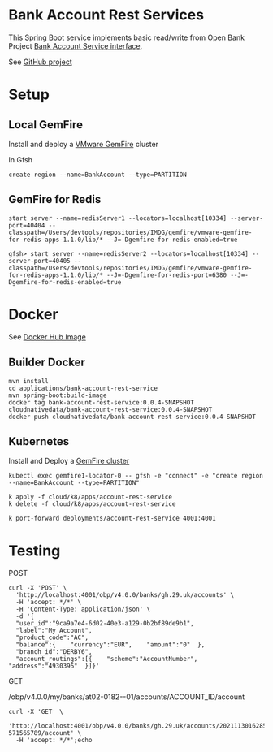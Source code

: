 # Bank Account Rest Services

This [Spring Boot](https://spring.io/projects/spring-boot) service implements basic read/write from
Open Bank Project [Bank Account Service interface](https://psd2-apiexplorer.openbankproject.com/?version=OBPv4.0.0&operation_id=OBPv4_0_0-addAccount&currentTag=Account&api-collection-id=&bank_id=at02-0182--01&account_id=&view_id=&counterparty_id=&transaction_id=#OBPv4_0_0-addAccount).

See [GitHub project](https://github.com/Tanzu-Solutions-Engineering/financial-open-banking-showcase.git)

# Setup

## Local GemFire

Install and deploy a [VMware GemFire](https://docs.vmware.com/en/VMware-GemFire/10.0/gf/getting_started-installation-install_intro.html) cluster

In Gfsh
```shell
create region --name=BankAccount --type=PARTITION
```

## GemFire for Redis

```shell
start server --name=redisServer1 --locators=localhost[10334] --server-port=40404 --classpath=/Users/devtools/repositories/IMDG/gemfire/vmware-gemfire-for-redis-apps-1.1.0/lib/* --J=-Dgemfire-for-redis-enabled=true
```

```shell
gfsh> start server --name=redisServer2 --locators=localhost[10334] --server-port=40405 --classpath=/Users/devtools/repositories/IMDG/gemfire/vmware-gemfire-for-redis-apps-1.1.0/lib/* --J=-Dgemfire-for-redis-port=6380 --J=-Dgemfire-for-redis-enabled=true
```

# Docker

See [Docker Hub Image](https://hub.docker.com/r/cloudnativedata/bank-account-rest-service)

## Builder Docker

```shell
mvn install
cd applications/bank-account-rest-service 
mvn spring-boot:build-image
docker tag bank-account-rest-service:0.0.4-SNAPSHOT cloudnativedata/bank-account-rest-service:0.0.4-SNAPSHOT 
docker push cloudnativedata/bank-account-rest-service:0.0.4-SNAPSHOT
```

## Kubernetes

Install and Deploy a [GemFire cluster](https://tanzu.vmware.com/developer/data/tanzu-gemfire/guides/get-started-tgf4k8s-sbdg/)

```shell
kubectl exec gemfire1-locator-0 -- gfsh -e "connect" -e "create region --name=BankAccount --type=PARTITION"
```


```shell
k apply -f cloud/k8/apps/account-rest-service
k delete -f cloud/k8/apps/account-rest-service
```

```shell
k port-forward deployments/account-rest-service 4001:4001
```


# Testing


POST

```shell
curl -X 'POST' \
  'http://localhost:4001/obp/v4.0.0/banks/gh.29.uk/accounts' \
  -H 'accept: */*' \
  -H 'Content-Type: application/json' \
  -d '{  
  "user_id":"9ca9a7e4-6d02-40e3-a129-0b2bf89de9b1",  
  "label":"My Account",  
  "product_code":"AC",  
  "balance":{    "currency":"EUR",    "amount":"0"  },  
  "branch_id":"DERBY6",  
  "account_routings":[{    "scheme":"AccountNumber",    "address":"4930396"  }]}'
```

GET 

/obp/v4.0.0/my/banks/at02-0182--01/accounts/ACCOUNT_ID/account

```shell
curl -X 'GET' \
  'http://localhost:4001/obp/v4.0.0/banks/gh.29.uk/accounts/20211130162851787-571565789/account' \
  -H 'accept: */*';echo
```